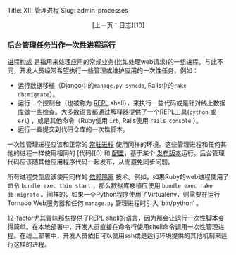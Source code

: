 Title: XII. 管理进程
Slug: admin-processes

<center>[上一页：日志][10]</center>

### 后台管理任务当作一次性进程运行

[进程构成][7] 是指用来处理应用的常规业务(比如处理web请求)的一组进程。与此不同，开发人员经常希望执行一些管理或维护应用的一次性任务，例如：

* 运行数据移植（Django中的`manage.py syncdb`, Rails中的`rake db:migrate`）。
* 运行一个控制台（也被称为 [REPL](http://en.wikipedia.org/wiki/Read-eval-print_loop) shell），来执行一些代码或是针对线上数据库做一些检查。大多数语言都通过解释器提供了一个REPL工具(`python` 或 `erl`) ，或是其他命令（Ruby使用 `irb`, Rails使用 `rails console` ）。
* 运行一些提交到代码仓库的一次性脚本。

一次性管理进程应该和正常的 [常驻进程][5] 使用同样的环境。这些管理进程和任何其他的进程一样使用相同的 [代码][0] 和 [配置][2]，基于某个 [发布版本][4]运行。后台管理代码应该随其他应用程序代码一起发布，从而避免同步问题。

所有进程类型应该使用同样的 [依赖隔离][1] 技术。例如，如果Ruby的web进程使用了命令 `bundle exec thin start` ，那么数据库移植应使用 `bundle exec rake db:migrate` 。同样的，如果一个Python程序使用了Virtualenv，则需要在运行Tornado Web服务器和任何 `manage.py` 管理进程时引入 ‵bin/python‵ 。

12-factor尤其青睐那些提供了REPL shell的语言，因为那会让运行一次性脚本变得简单。在本地部署中，开发人员直接在命令行使用shell命令调用一次性管理进程。在线上部署中，开发人员依旧可以使用ssh或是运行环境提供的其他机制来运行这样的进程。

[1]: http://www.harmy.me/pages/dependencies.html
[2]: http://www.harmy.me/pages/config.html
[3]: http://www.harmy.me/pages/backing-services.html
[4]: http://www.harmy.me/pages/build-release-run.html
[5]: http://www.harmy.me/pages/processes.html
[6]: http://www.harmy.me/pages/port-binding.html
[7]: http://www.harmy.me/pages/concurrency.html
[8]: http://www.harmy.me/pages/disposability
[9]: http://www.harmy.me/pages/dev-prod-parity.html
[10]: http://www.harmy.me/pages/logs.html
[11]: http://www.harmy.me/pages/admin-processes.html